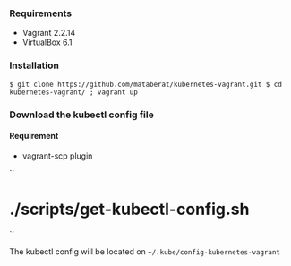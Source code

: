 ### Requirements
- Vagrant 2.2.14
- VirtualBox 6.1


### Installation
``
$ git clone https://github.com/mataberat/kubernetes-vagrant.git
$ cd kubernetes-vagrant/ ; vagrant up
``

### Download the kubectl config file
#### Requirement
- vagrant-scp plugin

``
# ./scripts/get-kubectl-config.sh
``

The kubectl config will be located on `~/.kube/config-kubernetes-vagrant`

